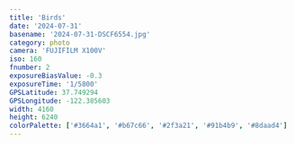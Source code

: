 ```yaml
---
title: 'Birds'
date: '2024-07-31'
basename: '2024-07-31-DSCF6554.jpg'
category: photo
camera: 'FUJIFILM X100V'
iso: 160
fnumber: 2
exposureBiasValue: -0.3
exposureTime: '1/5800'
GPSLatitude: 37.749294
GPSLongitude: -122.385603
width: 4160
height: 6240
colorPalette: ['#3664a1', '#b67c66', '#2f3a21', '#91b4b9', '#8daad4']
---
```

